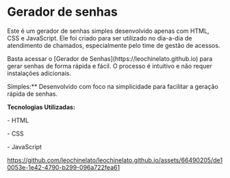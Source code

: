 <h1>Gerador de senhas</h1>

<p>Este é um gerador de senhas simples desenvolvido apenas com HTML, CSS e JavaScript. Ele foi criado para ser utilizado no dia-a-dia de atendimento de chamados, especialmente pelo time de gestão de acessos.</p>

<p>Basta acessar o [Gerador de Senhas](https://leochinelato.github.io) para gerar senhas de forma rápida e fácil. O processo é intuitivo e não requer instalações adicionais.</p>

<p> Simples:** Desenvolvido com foco na simplicidade para facilitar a geração rápida de senhas.</p>
<p><strong>Tecnologias Utilizadas:</strong></p>
<p> - HTML </p>
<p> - CSS </p>
<p> - JavaScript </p>

<img>https://github.com/leochinelato/leochinelato.github.io/assets/66490205/de10053e-1e42-4790-b299-096a722fea61</img>
